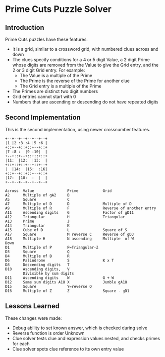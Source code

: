 # Prime Cuts Puzzle Solver

## Introduction

Prime Cuts puzzles have these features:

-   It is a grid, similar to a crossword grid, with numbered clues across and down
-   The clues specify conditions for a 4 or 5 digit Value, a 2 digit Prime whose digits are removed from the Value to give the Grid entry, and the 2 or 3 digit Grid entry. For example:
    -   The Value is a multiple of the Prime
    -   The Prime is the reverse of the Prime for another clue
    -   The Grid entry is a multiple of the Prime
-   The Primes are distinct two digit numbers
-   Grid entries cannot start with 0
-   Numbers that are ascending or descending do not have repeated digits

## Second Implementation

This is the second implementation, using newer crossnumber features.

```
+--+--+--+--+--+--+
|1 |2 :3 :4 |5 :6 |
+::+--+::+::+--+::+
|7 :8 :  |9 :10|  |
+--+::+--+::+::+::+
|11:  |12:  |13:  |
+::+::+::+--+::+--+
|  |14:  |15:  :16|
+::+--+::+::+--+::+
|17:  |18:  :  |  |
+--+--+--+--+--+--+

Across  Value               Prime           Grid                        
A2      Multiple of gA2     B               
A5      Square              C                                           
A7      Multiple of D       D               Multiple of D               
A9      Multiple of R       F               Reverse of another entry    
A11     Ascending digits    G               Factor of gD11              
A12     Triangular          H               Triangular                  
A13     Prime               J                                           
A14     Triangular          K                                           
A15     Cube of D           L               Square of S                 
A17     Square              M reverse C     Reverse of gD3              
A18     Multiple H          N ascending     Multiple  of W              
Down                                                                    
D1      Multiple of P       P=Triangular-Z                              
D3      Square              Q                                           
D4      Multiple of B       R                                           
D6      Palindrome          S               K x T                       
D8      Descending digits   T                                           
D10     Ascending digits,   V                                           
        Divisible by sum digits
D11     Ascending digits    W               G + W                       
D12     Same sum digits A18 X               Jumble gA18                 
D15     Square              Y=reverse Q                                 
D16     Multiple of Z       Z               Square - gD1                

```

## Lessons Learned

These changes were made:
- Debug ability to set known answer, which is checked during solve
- Reverse function is order Unknown
- Clue solver tests clue and expression values nested, and checks primes for each
- Clue solver spots clue reference to its own entry value